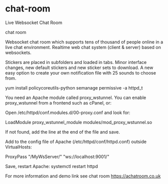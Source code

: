 # chat-room
Live Websocket Chat Room

chat room

Websocket chat room which supports tens of thousand of people online in a live chat environment. Realtime web chat system (client & server) based on websockets.

Stickers are placed in subfolders and loaded in tabs.
Minor interface changes, new default stickers and new sticker sets to download.
A new easy option to create your own notification file with 25 sounds to choose from.

yum install policycoreutils-python
semanage permissive -a httpd_t

You need an Apache module called proxy_wstunnel. You can enable proxy_wstunnel from a frontend such as cPanel, or:

Open /etc/httpd/conf.modules.d/00-proxy.conf and look for:

LoadModule proxy_wstunnel_module modules/mod_proxy_wstunnel.so

If not found, add the line at the end of the file and save.

Add to the config file of Apache (/etc/httpd/conf/httpd.conf) outside VirtualHosts:

ProxyPass "/MyWsServer/" "ws://localhost:9001/"

Save, restart Apache: systemctl restart httpd

For more information and demo link see chat room https://achatroom.co.uk


